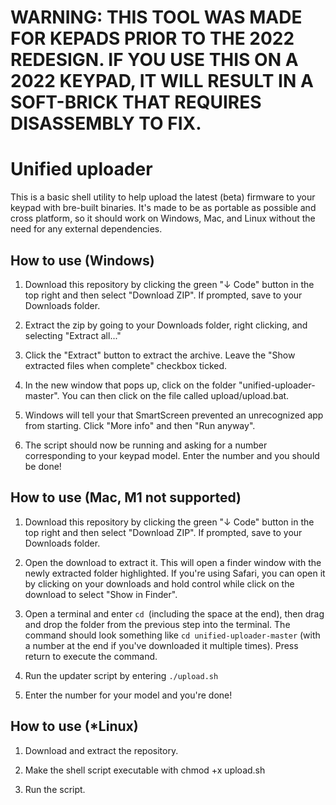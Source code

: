 # WARNING: THIS TOOL WAS MADE FOR KEPADS PRIOR TO THE 2022 REDESIGN. IF YOU USE THIS ON A 2022 KEYPAD, IT WILL RESULT IN A SOFT-BRICK THAT REQUIRES DISASSEMBLY TO FIX.

# Unified uploader

This is a basic shell utility to help upload the latest (beta) firmware to your keypad with bre-built binaries. It's made to be as portable as possible and cross platform, so it should work on Windows, Mac, and Linux without the need for any external dependencies.

## How to use (Windows)

1. Download this repository by clicking the green "↓ Code" button in the top right and then select "Download ZIP". If prompted, save to your Downloads folder.

2. Extract the zip by going to your Downloads folder, right clicking, and selecting "Extract all..."

3. Click the "Extract" button to extract the archive. Leave the "Show extracted files when complete" checkbox ticked.

4. In the new window that pops up, click on the folder "unified-uploader-master". You can then click on the file called upload/upload.bat.

5. Windows will tell your that SmartScreen prevented an unrecognized app from starting. Click "More info" and then "Run anyway".

6. The script should now be running and asking for a number corresponding to your keypad model. Enter the number and you should be done!

## How to use (Mac, M1 not supported)

1. Download this repository by clicking the green "↓ Code" button in the top right and then select "Download ZIP". If prompted, save to your Downloads folder.

2. Open the download to extract it. This will open a finder window with the newly extracted folder highlighted. If you're using Safari, you can open it by clicking on your downloads and hold control while click on the download to select "Show in Finder".

3. Open a terminal and enter `cd `(including the space at the end), then drag and drop the folder from the previous step into the terminal. The command should look something like `cd unified-uploader-master` (with a number at the end if you've downloaded it multiple times). Press return to execute the command.

4. Run the updater script by entering `./upload.sh`

5. Enter the number for your model and you're done!

## How to use (*Linux)

1. Download and extract the repository.

2. Make the shell script executable with chmod +x upload.sh

3. Run the script.
